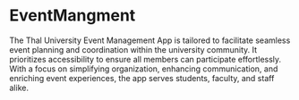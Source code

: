 # EventMangment
 The Thal University Event Management App is tailored to facilitate seamless event planning and coordination within the university community. It prioritizes accessibility to ensure all members can participate effortlessly. With a focus on simplifying organization, enhancing communication, and enriching event experiences, the app serves students, faculty, and staff alike.

